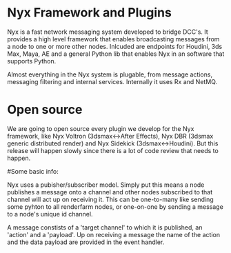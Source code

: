 # Nyx Framework and Plugins

Nyx is a fast network messaging system developed to bridge DCC's. It provides a high level framework that enables broadcasting messages from a node to one or more other nodes. Inlcuded are endpoints for Houdini, 3ds Max, Maya, AE and a general Python lib that enables Nyx in an software that supports Python.

Almost everything in the Nyx system is plugable, from message actions, messaging filtering and internal services. Internally it uses Rx and NetMQ.

# Open source
We are going to open source every plugin we develop for the Nyx framework, like Nyx Voltron (3dsmax<->After Effects), Nyx DBR (3dsmax generic distributed render) and Nyx Sidekick (3dsmax<->Houdini). But this release will happen slowly since there is a lot of code review that needs to happen.

#Some basic info:

Nyx uses a pubisher/subscriber model. Simply put this means a node publishes a message onto a channel and other nodes subscribed to that channel will act up on receiving it.  This can be one-to-many like sending some pyhton to all renderfarm nodes, or one-on-one by sending a message to a node's unique id channel.

A message constists of a 'target channel' to which it is published, an 'action' and a 'payload'. Up on receiving a message the name of the action and the data payload are provided in the event handler.



